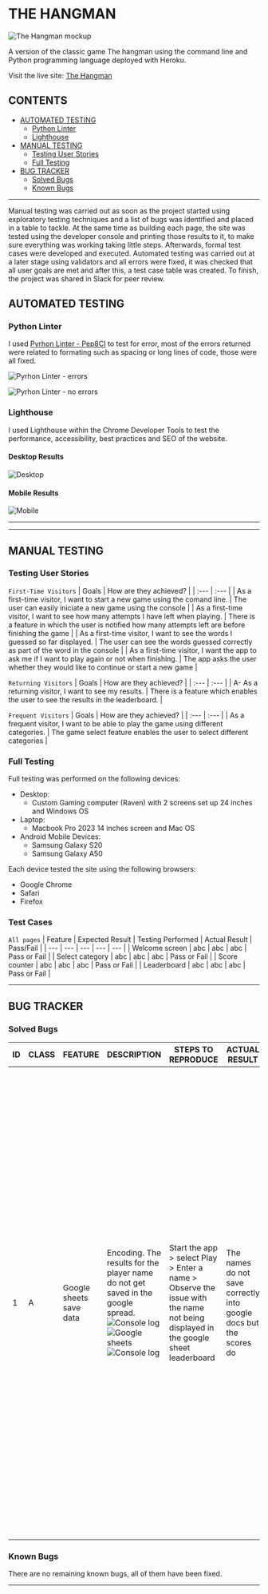 # THE HANGMAN

![The Hangman mockup](docs/mockup.png)

A version of the classic game The hangman using the command line and Python programming language deployed with Heroku.

Visit the live site: [The Hangman](https://p03-hangman-ebeea9faff7c.herokuapp.com/)

## CONTENTS

* [AUTOMATED TESTING](#AUTOMATED-TESTING)
  * [Python Linter](#Python-Linter)
  * [Lighthouse](#Lighthouse)
* [MANUAL TESTING](#MANUAL-TESTING)
  * [Testing User Stories](#Testing-User-Stories)
  * [Full Testing](#Full-Testing)
* [BUG TRACKER](#BUG-TRACKER)
  *  [Solved Bugs](#Solved-Bugs)
  *  [Known Bugs](#known-Bugs)

- - -

Manual testing was carried out as soon as the project started using exploratory testing techniques and a list of bugs was identified and placed in a table to tackle.
At the same time as building each page, the site was tested using the developer console and printing those results to it, to make sure everything was working taking little steps.
Afterwards, formal test cases were developed and executed.
Automated testing was carried out at a later stage using validators and all errors were fixed, it was checked that all user goals are met and after this, a test case table was created. To finish, the project was shared in Slack for peer review.

## AUTOMATED TESTING

### Python Linter

I used [Pyrhon Linter - Pep8CI](https://pep8ci.herokuapp.com/) to test for error, most of the errors returned were related to formating such as spacing or long lines of code, those were all fixed.

![Pyrhon Linter - errors](docs/testing/python-linter-errors.png)

![Pyrhon Linter - no errors](docs/testing/python-linter-no-errors.png)

### Lighthouse

I used Lighthouse within the Chrome Developer Tools to test the performance, accessibility, best practices and SEO of the website.

#### Desktop Results

![Desktop](docs/testing/lighthouse/lighthouse-desktop.png)


#### Mobile Results

![Mobile](docs/testing/lighthouse/lighthouse-mobile.png)

---

- - -

## MANUAL TESTING

### Testing User Stories

`First-Time Visitors`
| Goals | How are they achieved? |
| :--- | :--- |
| As a first-time visitor, I want to start a new game using the comand line. | The user can easily iniciate a new game using the console |
| As a first-time visitor, I want to see how many attempts I have left when playing. | There is a feature in which the user is notified how many attempts left are before finishing the game |
| As a first-time visitor, I want to see the words I guessed so far displayed. | The user can see the words guessed correctly as part of the word in the console |
| As a first-time visitor, I want the app to ask me if I want to play again or not when finishing. | The app asks the user whether they would like to continue or start a new game |


`Returning Visitors`
| Goals | How are they achieved? |
| :--- | :--- |
| A- As a returning visitor, I want to see my results. | There is a feature which enables the user to see the results in the leaderboard. |

`Frequent Visitors`
| Goals | How are they achieved? |
| :--- | :--- |
| As a frequent visitor, I want to be able to play the game using different categories. | The game select feature enables the user to select different categories |

### Full Testing
Full testing was performed on the following devices:

- Desktop:
  - Custom Gaming computer (Raven) with 2 screens set up 24 inches and Windows OS
- Laptop:
  - Macbook Pro 2023 14 inches screen and Mac OS
- Android Mobile Devices:
  - Samsung Galaxy S20 
  - Samsung Galaxy A50 

Each device tested the site using the following browsers:

- Google Chrome
- Safari
- Firefox

### Test Cases
`All pages`
| Feature | Expected Result | Testing Performed | Actual Result | Pass/Fail |
| --- | --- | --- | --- | --- |
| Welcome screen | abc | abc | abc | Pass or Fail |
| Select category | abc | abc | abc | Pass or Fail |
| Score counter | abc | abc | abc | Pass or Fail |
| Leaderboard | abc | abc | abc | Pass or Fail |


---

## BUG TRACKER

### Solved Bugs

| ID  | CLASS | FEATURE          | DESCRIPTION                                                                          | STEPS TO REPRODUCE                                                                                                                                                           | ACTUAL RESULT                                                                                                                                  | EXPECTED RESULT                                                            | ACTION                                                                                                        | STATUS |
| --- | ----- | ---------------- | ------------------------------------------------------------------------------------ | ---------------------------------------------------------------------------------------------------------------------------------------------------------------------------- | ---------------------------------------------------------------------------------------------------------------------------------------------- | -------------------------------------------------------------------------- | ------------------------------------------------------------------------------------------------------------- | ------ |
| 1   | A     | Google sheets save data          | Encoding. The results for the player name do not get saved in the google spread. ![Console log](docs/testing/bug1-console-log.png) ![Google sheets](docs/testing/bug1-google-sheets.png) ![Console log](docs/testing/bug1-undefined.png)                                          | Start the app > select Play > Enter a name > Observe the issue with the name not being displayed in the google sheet leaderboard                                                                            | The names do not save correctly into google docs but the scores do                                     | The names should be saved as well as the scores                        | Solution: added the global key to the variable in which the names are being stored called name. The global keyword is required because the function is changing the value of a variable that was defined outside the function. if the global keyword is not used then python will just create a new variable that is only available within that function and this was preventing the name to store properly.                                                         |  FIXED  |


### Known Bugs

There are no remaining known bugs, all of them have been fixed.

---